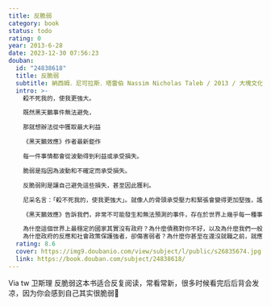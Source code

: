 ```yaml
---
title: 反脆弱
category: book
status: todo
rating: 0
year: 2013-6-28
date: 2023-12-30 07:56:23
douban:
  id: "24838618"
  title: 反脆弱
  subtitle: 納西姆．尼可拉斯．塔雷伯 Nassim Nicholas Taleb / 2013 / 大塊文化
  intro: >-
    殺不死我的，使我更強大。

    既然黑天鵝事件無法避免，

    那就想辦法從中獲取最大利益

    《黑天鵝效應》作者最新鉅作

    每一件事情都會從波動得到利益或承受損失。

    脆弱是指因為波動和不確定而承受損失。

    反脆弱則是讓自己避免這些損失，甚至因此獲利。

    尼采名言：「殺不死我的，使我更強大」。就像人的骨頭承受壓力和緊張會變得更加堅強，謠言或暴亂會在有人試圖鎮壓它們時變本加厲，生命中的許多事物也會受益於壓力、混亂、波動和動盪。《黑天鵝效應》作者塔雷伯找到所謂「反脆弱」的那類事物，不只受益於混沌，我們也需要適時出現的壓力與危機，才能維持生存與繁榮。

    《黑天鵝效應》告訴我們，非常不可能發生和無法預測的事件，存在於世界上幾乎每一種事物之中。《反脆弱》一書更力陳不確定是件好事，甚至有其必要，並且建議我們以反脆弱的方式建立各種事物。反脆弱超越堅韌或強固：堅韌至多只能夠抵抗震撼和維持原狀；反脆弱則會變得愈來愈好。此外，反脆弱可以免於預測誤差，並且受到保護，不受不利事件的影響。

    為什麼這個世界上最穩定的國家其實沒有政府？為什麼債務對你不好，以及為什麼我們一般說的「效率」根本缺乏效率？
    為什麼政府的反應和社會政策保護強者，卻傷害弱者？為什麼你甚至在還沒就職之前，就應該寫好辭職信？鐵達尼號的沉沒為何拯救了更多生命？這本書大談試誤法、人生的大小決定、政治、都市計畫、戰爭、個人理財、經濟體系和醫療系統……風格獨樹一幟。《反脆弱》是生活在不確定世界中的藍圖，也是面對隨時可能出現的黑天鵝事件時的終極自保守則。
  rating: 8.6
  cover: https://img9.doubanio.com/view/subject/l/public/s26835674.jpg
  link: https://book.douban.com/subject/24838618/
---
```


Via tw 卫斯理 反脆弱这本书适合反复阅读，常看常新，很多时候看完后后背会发凉，因为你会感到自己其实很脆弱🥲
